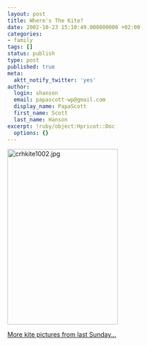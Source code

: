 ```yaml
---
layout: post
title: Where's The Kite?
date: 2002-10-23 15:10:49.000000000 +02:00
categories:
- family
tags: []
status: publish
type: post
published: true
meta:
  aktt_notify_twitter: 'yes'
author:
  login: shanson
  email: papascott-wp@gmail.com
  display_name: PapaScott
  first_name: Scott
  last_name: Hanson
excerpt: !ruby/object:Hpricot::Doc
  options: {}
---
```

<p><img alt="crhkite1002.jpg" src="http://www.papascott.de/wordpress/wp-content/uploads/2002/10/crhkite1002.jpg" width="250" height="395" border="0" /></p>
<p><a href="http://www.shcon.com/fotos/index.php?album=2002%2F10_2002%2F20021022&dispsize=512&start=12">More kite pictures from last Sunday...</a></p>
